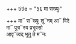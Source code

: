 +++
title = "३६ मा सख्युः"

+++
मा᳓ स᳓ख्युः शू᳓नम् आ᳓ विदे  
मा᳓ पुत्र᳓स्य प्रभूवसो  
आवृ᳓त्वद् भूतु ते म᳓नः